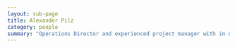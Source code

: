 ```yaml
---
layout: sub-page
title: Alexander Pilz
category: people
summary: "Operations Director and experienced project manager with in depth background as software developer and system architect. Highly experienced with Open Source environments. Specialising in managing distributed international teams of specialists to create useful solutions and services."
---
```



